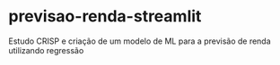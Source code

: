 # previsao-renda-streamlit
Estudo CRISP e criação de um modelo de ML para a previsão de renda utilizando regressão
